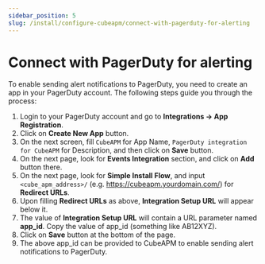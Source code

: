 ```yaml
---
sidebar_position: 5
slug: /install/configure-cubeapm/connect-with-pagerduty-for-alerting
---
```


# Connect with PagerDuty for alerting

To enable sending alert notifications to PagerDuty, you need to create an app in your PagerDuty account. The following steps guide you through the process:

1. Login to your PagerDuty account and go to **Integrations → App Registration**.
2. Click on **Create New App** button.
3. On the next screen, fill `CubeAPM` for App Name, `PagerDuty integration for CubeAPM` for Description, and then click on **Save** button.
4. On the next page, look for **Events Integration** section, and click on **Add** button there.
5. On the next page, look for **Simple Install Flow**, and input `<cube_apm_address>/` (e.g. https://cubeapm.yourdomain.com/) for **Redirect URLs**.
6. Upon filling **Redirect URLs** as above, **Integration Setup URL** will appear below it.
7. The value of **Integration Setup URL** will contain a URL parameter named **app_id**. Copy the value of app_id (something like AB12XYZ).
8. Click on **Save** button at the bottom of the page.
9. The above app_id can be provided to CubeAPM to enable sending alert notifications to PagerDuty.
